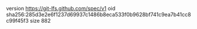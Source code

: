 version https://git-lfs.github.com/spec/v1
oid sha256:285d3e2e6f1237d69937c1486b8eca533f0b9628bf741c9ea7b41cc8c99f45f3
size 882
